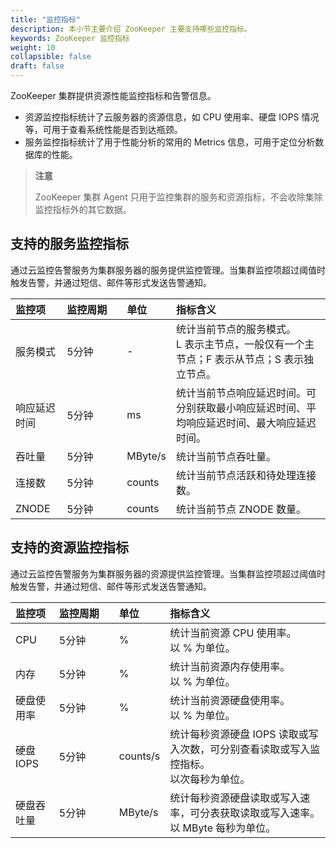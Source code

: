 ```yaml
---
title: "监控指标"
description: 本小节主要介绍 ZooKeeper 主要支持哪些监控指标。 
keywords: ZooKeeper 监控指标
weight: 10
collapsible: false
draft: false
---
```


ZooKeeper 集群提供资源性能监控指标和告警信息。

- 资源监控指标统计了云服务器的资源信息，如 CPU 使用率、硬盘 IOPS 情况等，可用于查看系统性能是否到达瓶颈。
- 服务监控指标统计了用于性能分析的常用的 Metrics 信息，可用于定位分析数据库的性能。

> **注意**
> 
> ZooKeeper 集群 Agent 只用于监控集群的服务和资源指标，不会收除集除监控指标外的其它数据。

## 支持的服务监控指标

通过云监控告警服务为集群服务器的服务提供监控管理。当集群监控项超过阈值时触发告警，并通过短信、邮件等形式发送告警通知。

| 监控项 | <span style="display:inline-block;width:80px">监控周期</span> | <span style="display:inline-block;width:60px">单位</span> | 指标含义 |
|:--- |:--- |:--- |:--- |
| 服务模式  | 5分钟 | - | 统计当前节点的服务模式。<br>L 表示主节点，一般仅有一个主节点；F 表示从节点；S 表示独立节点。 |
| 响应延迟时间 | 5分钟 | ms | 统计当前节点响应延迟时间。可分别获取最小响应延迟时间、平均响应延迟时间、最大响应延迟时间。 |
| 吞吐量 | 5分钟 | MByte/s | 统计当前节点吞吐量。 |
| 连接数 | 5分钟 | counts| 统计当前节点活跃和待处理连接数。 |
| ZNODE | 5分钟 | counts | 统计当前节点 ZNODE 数量。 |

## 支持的资源监控指标

通过云监控告警服务为集群服务器的资源提供监控管理。当集群监控项超过阈值时触发告警，并通过短信、邮件等形式发送告警通知。

| 监控项 | <span style="display:inline-block;width:80px">监控周期</span> | <span style="display:inline-block;width:60px">单位</span> | 指标含义 |
|:--- |:--- |:--- |:--- |
| CPU | 5分钟 | % | 统计当前资源 CPU 使用率。<br>以 % 为单位。 |
| 内存 | 5分钟 | % | 统计当前资源内存使用率。<br>以 % 为单位。 |
| 硬盘使用率 | 5分钟 | % | 统计当前资源硬盘使用率。<br>以 % 为单位。 |
| 硬盘 IOPS | 5分钟 | counts/s | 统计每秒资源硬盘 IOPS 读取或写入次数，可分别查看读取或写入监控指标。<br>以次每秒为单位。 |
| 硬盘吞吐量 | 5分钟 | MByte/s | 统计每秒资源硬盘读取或写入速率，可分表获取读取或写入速率。<br>以 MByte 每秒为单位。 |
